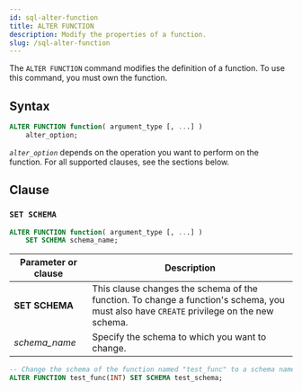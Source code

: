 ```yaml
---
id: sql-alter-function
title: ALTER FUNCTION
description: Modify the properties of a function.
slug: /sql-alter-function
---
```

<head>
  <link rel="canonical" href="https://docs.risingwave.com/docs/current/sql-alter-function/" />
</head>

The `ALTER FUNCTION` command modifies the definition of a function. To use this command, you must own the function.

## Syntax

```sql
ALTER FUNCTION function( argument_type [, ...] )
    alter_option;
```

*`alter_option`* depends on the operation you want to perform on the function. For all supported clauses, see the sections below.

## Clause

### `SET SCHEMA`

```sql title=Syntax
ALTER FUNCTION function( argument_type [, ...] )
    SET SCHEMA schema_name;
```

| Parameter or clause | Description |
| ------------------- | ----------------------------------------------- |
|**SET SCHEMA**| This clause changes the schema of the function. To change a function's schema, you must also have `CREATE` privilege on the new schema.|
| *schema_name* | Specify the schema to which you want to change. |

```sql title=Example
-- Change the schema of the function named "test_func" to a schema named "test_schema"
ALTER FUNCTION test_func(INT) SET SCHEMA test_schema;
```
